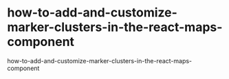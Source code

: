 # how-to-add-and-customize-marker-clusters-in-the-react-maps-component
how-to-add-and-customize-marker-clusters-in-the-react-maps-component
